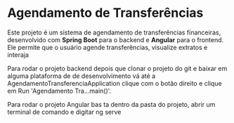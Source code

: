 # Agendamento de Transferências

Este projeto é um sistema de agendamento de transferências financeiras, desenvolvido com **Spring Boot** para o backend e **Angular** para o frontend. Ele permite que o usuário agende transferências, visualize extratos e interaja

Para rodar o projeto backend depois que clonar o projeto do git e baixar em alguma plataforma de de desenvolvimento vá até a AgendamentoTransferenciaApplication clique com o botão direito e clique em  Run 'Agendamento Tra...main()'.

Para rodar  o projeto Angular bas ta dentro da pasta do projeto, abrir um terminal de comando e digitar ng serve
